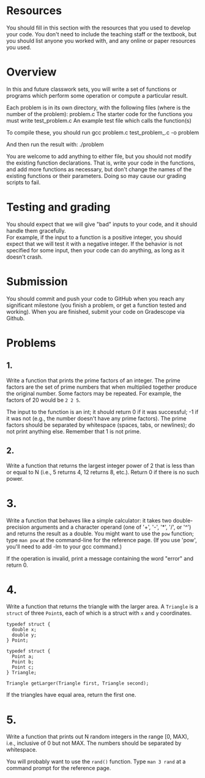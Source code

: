# Resources
You should fill in this section with the resources that you used to develop your code.  You don't need to include the teaching staff or the textbook, but you should list anyone you worked with, and any online or paper resources you used.


# Overview
In this and future classwork sets, you will write a set of functions or programs which perform some operation or compute a particular result.

Each problem is in its own directory, with the following files (where <N> is the number of the problem):
  problem<N>.c        The starter code for the functions you must write
  test_problem<N>.c   An example test file which calls the function(s)

To compile these, you should run
  gcc problem<N>.c test_problem_<N>.c -o problem<N>

And then run the result with:
  ./problem<N>
  
You are welcome to add anything to either file, but you should not modify the existing function declarations.  That is, write your code in the functions, and add more functions as necessary, but don't change the names of the existing functions or their parameters.  Doing so may cause our grading scripts to fail.

# Testing and grading
You should expect that we will give "bad" inputs to your code, and it should handle them gracefully.  
For example, if the input to a function is a positive integer, you should expect that we will test it with a negative integer.
If the behavior is not specified for some input, then your code can do anything, as long as it doesn't crash.

# Submission
You should commit and push your code to GitHub when you reach any significant milestone (you finish a problem, or get a function tested and working).
When you are finished, submit your code on Gradescope via Github.

# Problems
## 1.
Write a function that prints the prime factors of an integer.  The prime factors are the set of prime numbers that when multiplied together produce the original number.  Some factors may be repeated.  For example, the factors of 20 would be `2 2 5`.

The input to the function is an int; it should return 0 if it was successful; -1 if it was not (e.g., the number doesn't have any prime factors).  The prime factors should be separated by whitespace (spaces, tabs, or newlines); do not print anything else.  Remember that 1 is not prime.

## 2.
Write a function that returns the largest integer power of 2 that is less than or equal to N (i.e., 5 returns 4, 12 returns 8, etc.).  Return 0 if there is no such power.

# 3.
Write a function that behaves like a simple calculator: it takes two double-precision arguments and a character operand (one of '+', '-', '*', '/', or '^') and returns the result as a double.
You might want to use the `pow` function; type `man pow` at the command-line for the reference page. (If you use 'pow', you'll need to add -lm to your gcc command.)

If the operation is invalid, print a message containing the word "error" and return 0.

# 4.
Write a function that returns the triangle with the larger area.  A `Triangle` is a `struct` of three `Point`s, each of which is a struct with `x` and `y` coordinates.

    typedef struct {
      double x;
      double y;
    } Point;
    
    typedef struct {
      Point a;
      Point b;
      Point c;
    } Triangle;
    
    Triangle getLarger(Triangle first, Triangle second);

If the triangles have equal area, return the first one.

# 5.
Write a function that prints out N random integers in the range [0, MAX), i.e., inclusive of 0 but not MAX.
The numbers should be separated by whitespace.

You will probably want to use the `rand()` function.  Type `man 3 rand` at a command prompt for the reference page.


